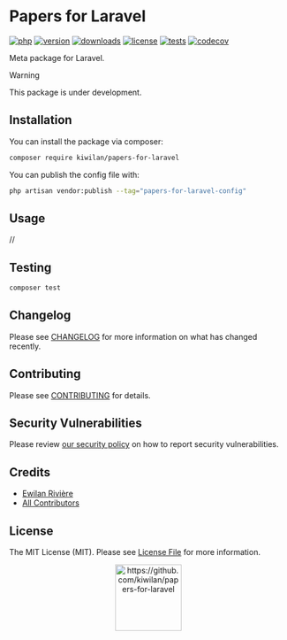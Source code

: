 # Papers for Laravel

<!-- [![Latest Version on Packagist](https://img.shields.io/packagist/v/kiwilan/papers-for-laravel.svg?style=flat-square)](https://packagist.org/packages/kiwilan/papers-for-laravel)
[![GitHub Tests Action Status](https://img.shields.io/github/actions/workflow/status/kiwilan/papers-for-laravel/run-tests.yml?branch=main&label=tests&style=flat-square)](https://github.com/kiwilan/papers-for-laravel/actions?query=workflow%3Arun-tests+branch%3Amain)
[![GitHub Code Style Action Status](https://img.shields.io/github/actions/workflow/status/kiwilan/papers-for-laravel/fix-php-code-style-issues.yml?branch=main&label=code%20style&style=flat-square)](https://github.com/kiwilan/papers-for-laravel/actions?query=workflow%3A"Fix+PHP+code+style+issues"+branch%3Amain)
[![Total Downloads](https://img.shields.io/packagist/dt/kiwilan/papers-for-laravel.svg?style=flat-square)](https://packagist.org/packages/kiwilan/papers-for-laravel) -->

[![php][php-version-src]][php-version-href]
[![version][version-src]][version-href]
[![downloads][downloads-src]][downloads-href]
[![license][license-src]][license-href]
[![tests][tests-src]][tests-href]
[![codecov][codecov-src]][codecov-href]

Meta package for Laravel.

> [!WARNING]
> This package is under development.

## Installation

You can install the package via composer:

```bash
composer require kiwilan/papers-for-laravel
```

You can publish the config file with:

```bash
php artisan vendor:publish --tag="papers-for-laravel-config"
```

## Usage

//

## Testing

```bash
composer test
```

## Changelog

Please see [CHANGELOG](CHANGELOG.md) for more information on what has changed recently.

## Contributing

Please see [CONTRIBUTING](CONTRIBUTING.md) for details.

## Security Vulnerabilities

Please review [our security policy](../../security/policy) on how to report security vulnerabilities.

## Credits

-   [Ewilan Rivière](https://github.com/kiwilan)
-   [All Contributors](../../contributors)

## License

The MIT License (MIT). Please see [License File](LICENSE.md) for more information.

<p align="center">
    <img
        src="https://user-images.githubusercontent.com/48261459/201463225-0a5a084e-df15-4b11-b1d2-40fafd3555cf.svg"
        height="120rem"
        alt="https://github.com/kiwilan/papers-for-laravel"
    />
</p>

[version-src]: https://img.shields.io/packagist/v/kiwilan/papers-for-laravel.svg?style=flat&colorA=18181B&colorB=777BB4
[version-href]: https://packagist.org/packages/kiwilan/papers-for-laravel
[php-version-src]: https://img.shields.io/static/v1?style=flat&label=PHP&message=v8.2&color=777BB4&logo=php&logoColor=ffffff&labelColor=18181b
[php-version-href]: https://www.php.net/
[downloads-src]: https://img.shields.io/packagist/dt/kiwilan/papers-for-laravel.svg?style=flat&colorA=18181B&colorB=777BB4
[downloads-href]: https://packagist.org/packages/kiwilan/papers-for-laravel
[license-src]: https://img.shields.io/github/license/kiwilan/papers-for-laravel.svg?style=flat&colorA=18181B&colorB=777BB4
[license-href]: https://github.com/kiwilan/papers-for-laravel/blob/main/README.md
[tests-src]: https://img.shields.io/github/actions/workflow/status/kiwilan/papers-for-laravel/run-tests.yml?branch=main&label=tests&style=flat&colorA=18181B
[tests-href]: https://packagist.org/packages/kiwilan/papers-for-laravel
[codecov-src]: https://img.shields.io/codecov/c/gh/kiwilan/papers-for-laravel/main?style=flat&colorA=18181B&colorB=777BB4
[codecov-href]: https://codecov.io/gh/kiwilan/papers-for-laravel
